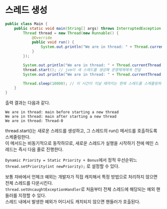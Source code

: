 # 스레드 생성
```java
public class Main {
    public static void main(String[] args) throws InterruptedException {
        Thread thread = new Thread(new Runnable() {
            @Override
            public void run() {
                System.out.println("We are in thread: " + Thread.currentThread().getName());
            }
        });

        System.out.println("We are in thread: " + Thread.currentThread().getName() + " before starting a new thread");
        thread.start(); // jvm이 새 스레드를 생성해 운영체제에게 전달
        System.out.println("We are in thread: " + Thread.currentThread().getName() + " after starting a new thread");

        Thread.sleep(10000); // 이 시간이 지날 때까지는 현재 스레드를 스케줄링하지 말 것.
    }
}
```
출력 결과는 다음과 같다.  
```text
We are in thread: main before starting a new thread
We are in thread: main after starting a new thread
We are in thread: Thread-0
```
thread.start()는 새로운 스레드를 생성하고, 그 스레드의 run() 메서드를 호출하도록 스케줄링한다.  
이 메서드는 비동기적으로 동작하므로, 새로운 스레드가 실행을 시작하기 전에 메인 스레드는 즉시 다음 줄로 진행한다.  
  
`Dynamic Priority = Static Priority + Bonus`에서 정적 우선순위느 `thread.setPriority(int newPriority);` 로 설정할 수 있다.  
  
보통 자바에서 언체크 예외는 개발자가 직접 캐치해서 특정 방법으로 처리하지 않으면 전체 스레드를 다운시킨다.  
`thread.setUncaughtExceptionHandler`로 처음부터 전체 스레드에 해당되는 예외 핸들러를 지정할 수 있다.  
스레드 내에서 발생한 예외가 어디서도 캐치되지 않으면 핸들러가 호출된다.  